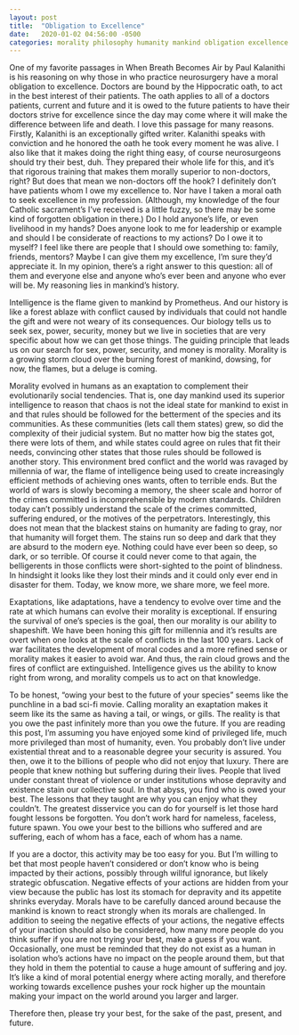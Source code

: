 ```yaml
---
layout: post
title:  "Obligation to Excellence"
date:   2020-01-02 04:56:00 -0500
categories: morality philosophy humanity mankind obligation excellence
---
```


One of my favorite passages in When Breath Becomes Air by Paul Kalanithi is his reasoning on why those in who practice neurosurgery have a moral obligation to excellence. Doctors are bound by the Hippocratic oath, to act in the best interest of their patients. The oath applies to all of a doctors patients, current and future and it is owed to the future patients to have their doctors strive for excellence since the day may come where it will make the difference between life and death. I love this passage for many reasons. Firstly, Kalanithi is an exceptionally gifted writer. Kalanithi speaks with conviction and he honored the oath he took every moment he was alive. I also like that it makes doing the right thing easy, of course neurosurgeons should try their best, duh. They prepared their whole life for this, and it’s that rigorous training that makes them morally superior to non-doctors, right? But does that mean we non-doctors off the hook? I definitely don’t have patients whom I owe my excellence to. Nor have I taken a moral oath to seek excellence in my profession. (Although, my knowledge of the four Catholic sacrament’s I’ve received is a little fuzzy, so there may be some kind of forgotten obligation in there.) Do I hold anyone’s life, or even livelihood in my hands? Does anyone look to me for leadership or example and should I be considerate of reactions to my actions? Do I owe it to myself? I feel like there are people that I should owe something to: family, friends, mentors? Maybe I can give them my excellence, I’m sure they’d appreciate it. In my opinion, there’s a right answer to this question: all of them and everyone else and anyone who’s ever been and anyone who ever will be. My reasoning lies in mankind’s history.

Intelligence is the flame given to mankind by Prometheus. And our history is like a forest ablaze with conflict caused by individuals that could not handle the gift and were not weary of its consequences. Our biology tells us to seek sex, power, security, money but we live in societies that are very specific about how we can get those things. The guiding principle that leads us on our search for sex, power, security, and money is morality. Morality is a growing storm cloud over the burning forest of mankind, dowsing, for now, the flames, but a deluge is coming.

Morality evolved in humans as an exaptation to complement their evolutionarily social tendencies. That is, one day mankind used its superior intelligence to reason that chaos is not the ideal state for mankind to exist in and that rules should be followed for the betterment of the species and its communities. As these communities (lets call them states) grew, so did the complexity of their judicial system. But no matter how big the states got, there were lots of them, and while states could agree on rules that fit their needs, convincing other states that those rules should be followed is another story. This environment bred conflict and the world was ravaged by millennia of war, the flame of intelligence being used to create increasingly efficient methods of achieving ones wants, often to terrible ends. But the world of wars is slowly becoming a memory, the sheer scale and horror of the crimes committed is incomprehensible by modern standards. Children today can’t possibly understand the scale of the crimes committed, suffering endured, or the motives of the perpetrators. Interestingly, this does not mean that the blackest stains on humanity are fading to gray, nor that humanity will forget them. The stains run so deep and dark that they are absurd to the modern eye. Nothing could have ever been so deep, so dark, or so terrible. Of course it could never come to that again, the belligerents in those conflicts were short-sighted to the point of blindness. In hindsight it looks like they lost their minds and it could only ever end in disaster for them. Today, we know more, we share more, we feel more.

Exaptations, like adaptations, have a tendency to evolve over time and the rate at which humans can evolve their morality is exceptional. If ensuring the survival of one’s species is the goal, then our morality is our ability to shapeshift. We have been honing this gift for millennia and it’s results are overt when one looks at the scale of conflicts in the last 100 years. Lack of war facilitates the development of moral codes and a more refined sense or morality makes it easier to avoid war. And thus, the rain cloud grows and the fires of conflict are extinguished. Intelligence gives us the ability to know right from wrong, and morality compels us to act on that knowledge.

To be honest, “owing your best to the future of your species” seems like the punchline in a bad sci-fi movie. Calling morality an exaptation makes it seem like its the same as having a tail, or wings, or gills. The reality is that you owe the past infinitely more than you owe the future. If you are reading this post, I’m assuming you have enjoyed some kind of privileged life, much more privileged than most of humanity, even. You probably don’t live under existential threat and to a reasonable degree your security is assured. You then, owe it to the billions of people who did not enjoy that luxury. There are people that knew nothing but suffering during their lives. People that lived under constant threat of violence or under institutions whose depravity and existence stain our collective soul. In that abyss, you find who is owed your best. The lessons that they taught are why you can enjoy what they couldn’t. The greatest disservice you can do for yourself is let those hard fought lessons be forgotten. You don’t work hard for nameless, faceless, future spawn. You owe your best to the billions who suffered and are suffering, each of whom has a face, each of whom has a name.

If you are a doctor, this activity may be too easy for you. But I’m willing to bet that most people haven’t considered or don’t know who is being impacted by their actions, possibly through willful ignorance, but likely strategic obfuscation. Negative effects of your actions are hidden from your view because the public has lost its stomach for depravity and its appetite shrinks everyday. Morals have to be carefully danced around because the mankind is known to react strongly when its morals are challenged. In addition to seeing the negative effects of your actions, the negative effects of your inaction should also be considered, how many more people do you think suffer if you are not trying your best, make a guess if you want. Occasionally, one must be reminded that they do not exist as a human in isolation who’s actions have no impact on the people around them, but that they hold in them the potential to cause a huge amount of suffering and joy. It’s like a kind of moral potential energy where acting morally, and therefore working towards excellence pushes your rock higher up the mountain making your impact on the world around you larger and larger.

Therefore then, please try your best, for the sake of the past, present, and future.
